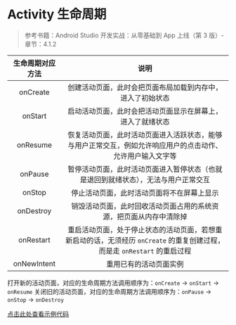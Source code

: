 # Activity 生命周期

> 参考书籍：Android Studio 开发实战：从零基础到 App 上线（第 3 版）- 章节：4.1.2

|  生命周期对应方法   |                                    说明                                     |
|:-----------:|:-------------------------------------------------------------------------:|
|  onCreate   |                       创建活动页面，此时会把页面布局加载到内存中，进入了初始状态                       |
|   onStart   |                       启动活动页面，此时会把活动页面显示在屏幕上，进入了就绪状态                       |
|  onResume   |           恢复活动页面，此时活动页面进入活跃状态，能够与用户正常交互，例如允许响应用户的点击动作、允许用户输入文字等           |
|   onPause   |                 暂停活动页面，此时活动页面进入暂停状态（也就是退回到就绪状态），无法与用户正常交互                 |
|   onStop    |                           停止活动页面，此时活动页面将不在屏幕上显示                           |
|  onDestroy  |                     销毁活动页面，此时回收活动页面占用的系统资源，把页面从内存中清除掉                     |
|  onRestart  | 重启活动页面，处于停止状态的活动页面，若想重新启动的话，无须经历 `onCreate` 的重复创建过程，而是走 `onRestart` 的重启过程 |
| onNewIntent |                                重用已有的活动页面实例                                |

打开新的活动页面，对应的生命周期方法调用顺序为：`onCreate` -> `onStart` -> `onResume`
关闭旧的活动页面，对应的生命周期方法调用顺序为：`onPause` -> `onStop` -> `onDestroy`

[点击此处查看示例代码](./app/src/main/java/org/shiloh/android/MainActivity.java)